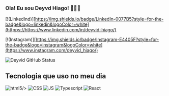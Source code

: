 ### Ola! Eu sou Deyvd Hiago! 🧑🏽‍💻

[!(LinkedInd)][https://img.shields.io/badge/LinkedIn-0077B5?style=for-the-badge&logo=linkedin&logoColor=white](httpps://https://www.linkedin.com/in/deyvid-hiago/)

[!(Instagram)][https://img.shields.io/badge/Instagram-E4405F?style=for-the-badge&logo=instagram&logoColor=white](https://www.instagram.com/deyvid_hiago/)

![Deyvid GitHub Status](https://github-readme-stats.vercel.app/api?username=DeyvidHiago&show_icons=true&theme=dracula)

## Tecnologia que uso no meu dia

<div>
    <img alignm='center' alt=html5 src=https://img.shields.io/badge/HTML5-E34F26?style=for-the-badge&logo=html5&logoColor=white>/>   
    <img alignm='center' alt=CSS src=https://img.shields.io/badge/CSS3-1572B6?style=for-the-badge&logo=css3&logoColor=white/> 
    <img alignm='center' alt=JS src=https://img.shields.io/badge/JavaScript-F7DF1E?style=for-the-badge&logo=javascript&logoColor=black/>
    <img alignm='center' alt=Typescript src=https://img.shields.io/badge/TypeScript-007ACC?style=for-the-badge&logo=typescript&logoColor=white/>
    <img alignm='center' alt=React src=https://img.shields.io/badge/React-20232A?style=for-the-badge&logo=react&logoColor=61DAFB/>
</div>
